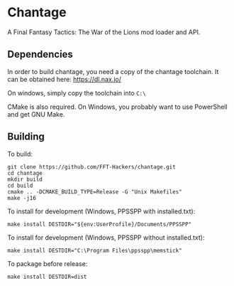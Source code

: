# Chantage

A Final Fantasy Tactics: The War of the Lions mod loader and API.

## Dependencies

In order to build chantage, you need a copy of the chantage toolchain.
It can be obtained here: https://dl.nax.io/

On windows, simply copy the toolchain into `C:\`

CMake is also required. On Windows, you probably want to use PowerShell and get GNU Make.

## Building

To build:

    git clone https://github.com/FFT-Hackers/chantage.git
    cd chantage
    mkdir build
    cd build
    cmake .. -DCMAKE_BUILD_TYPE=Release -G "Unix Makefiles"
    make -j16

To install for development (Windows, PPSSPP with installed.txt):

    make install DESTDIR="${env:UserProfile}/Documents/PPSSPP"

To install for development (Windows, PPSSPP without installed.txt):

    make install DESTDIR="C:\Program Files\ppsspp\memstick"

To package before release:

    make install DESTDIR=dist

